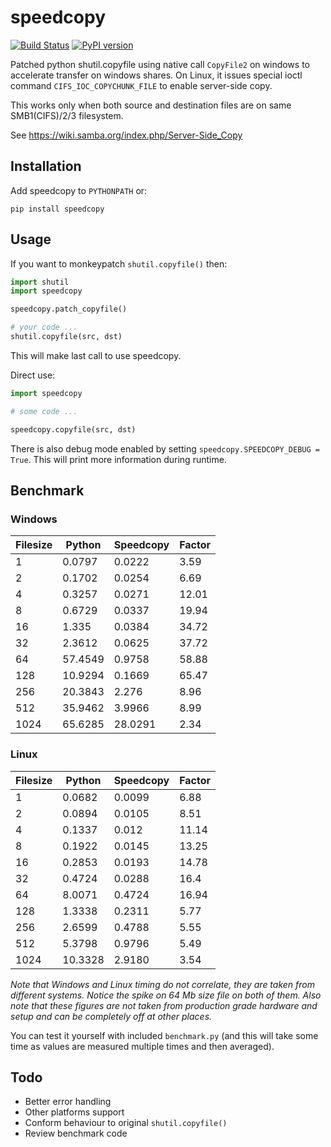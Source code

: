 # speedcopy

[![Build Status](https://travis-ci.com/antirotor/speedcopy.svg?branch=master)](https://travis-ci.com/antirotor/speedcopy)
[![PyPI version](https://badge.fury.io/py/speedcopy.svg)](https://badge.fury.io/py/speedcopy)

Patched python shutil.copyfile using native call `CopyFile2` on windows to accelerate
transfer on windows shares. On Linux, it issues special ioctl command `CIFS_IOC_COPYCHUNK_FILE` to enable server-side copy.

This works only when both source and destination files are on same SMB1(CIFS)/2/3 filesystem.

See https://wiki.samba.org/index.php/Server-Side_Copy

## Installation

Add speedcopy to `PYTHONPATH` or:

```
pip install speedcopy
```

## Usage

If you want to monkeypatch `shutil.copyfile()` then:

```python
import shutil
import speedcopy

speedcopy.patch_copyfile()

# your code ...
shutil.copyfile(src, dst)
```
This will make last call to use speedcopy.

Direct use:
```python
import speedcopy

# some code ...

speedcopy.copyfile(src, dst)
```

There is also debug mode enabled by setting `speedcopy.SPEEDCOPY_DEBUG = True`. This will print more information during runtime.

## Benchmark

### Windows

| Filesize | Python | Speedcopy | Factor |
| --- | --- | --- | --- |
| 1 | 0.0797 | 0.0222 | 3.59 |
| 2 | 0.1702 | 0.0254 | 6.69 |
| 4 | 0.3257 | 0.0271 | 12.01 |
| 8 | 0.6729 | 0.0337 | 19.94 |
| 16 | 1.335 | 0.0384 | 34.72 |
| 32 | 2.3612 | 0.0625 | 37.72 |
| 64 | 57.4549 | 0.9758 | 58.88 |
| 128 | 10.9294 | 0.1669 | 65.47 |
| 256 | 20.3843 | 2.276 | 8.96 |
| 512 | 35.9462 | 3.9966 | 8.99 |
| 1024 | 65.6285 | 28.0291 | 2.34 |

### Linux

| Filesize | Python | Speedcopy | Factor |
| --- | --- | --- | --- |
| 1 | 0.0682 | 0.0099 | 6.88 |
| 2 | 0.0894 | 0.0105 | 8.51 |
| 4 | 0.1337 | 0.012 | 11.14 |
| 8 | 0.1922 | 0.0145 | 13.25 |
| 16 | 0.2853 | 0.0193 | 14.78 |
| 32 | 0.4724 | 0.0288 | 16.4 |
| 64 | 8.0071 | 0.4724 | 16.94 |
| 128 | 1.3338 | 0.2311 | 5.77 |
| 256 | 2.6599 | 0.4788 | 5.55 |
| 512 | 5.3798 | 0.9796 | 5.49 |
| 1024 | 10.3328 | 2.9180 | 3.54 |

*Note that Windows and Linux timing do not correlate, they are taken from different systems. Notice the spike on 64 Mb size file on both of them. Also note that these figures are not taken from production grade hardware and setup and can be completely off at other places.*

You can test it yourself with included `benchmark.py` (and this will take some time as values are measured multiple times and then averaged).

## Todo

- Better error handling
- Other platforms support
- Conform behaviour to original `shutil.copyfile()`
- Review benchmark code
